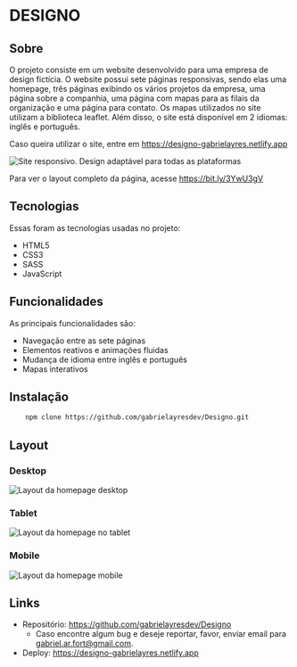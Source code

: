 # DESIGNO

## Sobre

O projeto consiste em um website desenvolvido para uma empresa de design fictícia. O website possui sete páginas responsivas, sendo elas uma homepage, três páginas exibindo os vários projetos da empresa, uma página sobre a companhia, uma página com mapas para as filais da organização e uma página para contato. Os mapas utilizados no site utilizam a biblioteca leaflet. Além disso, o site está disponível em 2 idiomas: inglês e português.

Caso queira utilizar o site, entre em https://designo-gabrielayres.netlify.app

![Site responsivo. Design adaptável para todas as plataformas](https://github.com/INeonysI/Pokedex/blob/ea8e18337245c7e23407a9b8ebe05e4b90176294/Assets/responsive.png)

Para ver o layout completo da página, acesse https://bit.ly/3YwU3gV

## Tecnologias

Essas foram as tecnologias usadas no projeto:

- HTML5
- CSS3
- SASS
- JavaScript

## Funcionalidades

As principais funcionalidades são:

- Navegação entre as sete páginas
- Elementos reativos e animações fluidas
- Mudança de idioma entre inglês e português
- Mapas interativos

## Instalação

```bash
    npm clone https://github.com/gabrielayresdev/Designo.git
```

## Layout

### Desktop

![Layout da homepage desktop](https://github.com/INeonysI/Pokedex/blob/ea8e18337245c7e23407a9b8ebe05e4b90176294/Assets/responsive.png)

### Tablet

![Layout da homepage no tablet](https://github.com/INeonysI/Pokedex/blob/ea8e18337245c7e23407a9b8ebe05e4b90176294/Assets/responsive.png)

### Mobile

![Layout da homepage mobile](https://github.com/INeonysI/Pokedex/blob/ea8e18337245c7e23407a9b8ebe05e4b90176294/Assets/responsive.png)

## Links

- Repositório: https://github.com/gabrielayresdev/Designo
  - Caso encontre algum bug e deseje reportar, favor, enviar email para gabriel.ar.fort@gmail.com.
- Deploy: https://designo-gabrielayres.netlify.app
